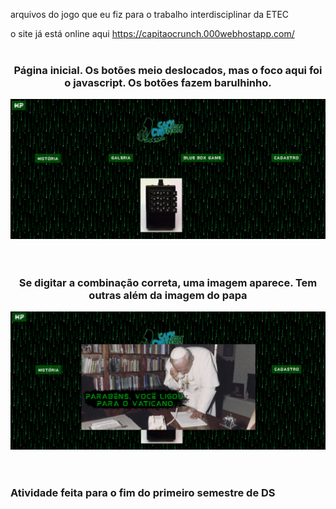arquivos do jogo que eu fiz para o trabalho interdisciplinar da ETEC

o site já está online aqui https://capitaocrunch.000webhostapp.com/
<br><br>

<div align="center">
  <h3>Página inicial. Os botões meio deslocados, mas o foco aqui foi o javascript. Os botões fazem barulhinho.</h3>
  <img src="ImagensBB/1.png">
</div>
<br><br>
<div align="center">
  <h3>Se digitar a combinação correta, uma imagem aparece. Tem outras além da imagem do papa</h3>
  <img src="ImagensBB/2.png">
</div>
<br><br>
<h3>Atividade feita para o fim do primeiro semestre de DS</h3>
